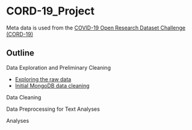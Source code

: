 # CORD-19_Project
Meta data is used from the [COVID-19 Open Research Dataset Challenge (CORD-19)](https://www.kaggle.com/allen-institute-for-ai/CORD-19-research-challenge?select=metadata.csv)

## Outline

Data Exploration and Preliminary Cleaning
 - [Exploring the raw data](Code/COVID_Pubs_Wk_4.ipynb)
 - [Initial MongoDB data cleaning](Code/MongoDB_Initial_Cleaning.ipynb)

Data Cleaning

Data Preprocessing for Text Analyses

Analyses
